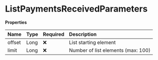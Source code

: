 # ListPaymentsReceivedParameters

**Properties**

| Name   | Type | Required | Description                        |
| :----- | :--- | :------- | :--------------------------------- |
| offset | Long | ❌       | List starting element              |
| limit  | Long | ❌       | Number of list elements (max: 100) |

<!-- This file was generated by liblab | https://liblab.com/ -->
